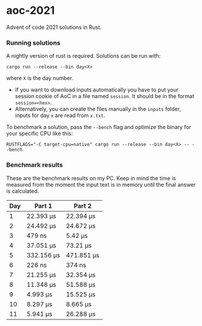 # aoc-2021
Advent of code 2021 solutions in Rust.

### Running solutions
A nightly version of rust is required. Solutions can be run with:
```
cargo run --release --bin day<X>
```
where `X` is the day number.

- If you want to download inputs automatically you have to put your session cookie of AoC in a file named `session`. It should be in the format `session=<hex>`.
- Alternatively, you can create the files manually in the `inputs` folder, inputs for day `x` are read from `x.txt`.

To benchmark a solution, pass the `--bench` flag and optimize the binary for your specific CPU like this:
```
RUSTFLAGS="-C target-cpu=native" cargo run --release --bin day<X> -- --bench
```

### Benchmark results
These are the benchmark results on my PC. Keep in mind the time is measured from the moment the input text is in memory until the final answer is calculated.

| Day | Part 1     | Part 2     |
|-----|------------|------------|
| 1   | 22.393 µs  | 22.394 µs  |
| 2   | 24.492 µs  | 24.672 µs  |
| 3   | 479 ns     | 5.42 µs    |
| 4   | 37.051 µs  | 73.21 µs   |
| 5   | 332.156 µs | 471.851 µs |
| 6   | 226 ns     | 374 ns     |
| 7   | 21.255 µs  | 32.354 µs  |
| 8   | 11.348 µs  | 51.588 µs  |
| 9   | 4.993 µs   | 15.525 µs  |
| 10  | 8.297 µs   | 8.665 µs   |
| 11  | 5.941 µs   | 26.288 µs  |
